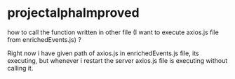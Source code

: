 # projectalphaImproved


how to call the function written in other file (I want to execute axios.js file from enrichedEvents.js) ?

Right now i have given path of axios.js in enrichedEvents.js file,
its executing, but whenever i restart the server axios.js file is executing without calling it.
